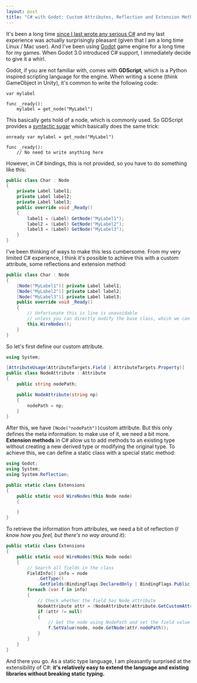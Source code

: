 ```yaml
---
layout: post
title: "C# with Godot: Custom Attributes, Reflection and Extension Method"
---
```


It's been a long time [since I last wrote any serious C#](http://ruoyusun.com/2013/03/10/6-months-with-c-sharp.html) and my last experience was actually surprisingly pleasant (given that I am a long time Linux / Mac user). And I've been using [Godot](https://godotengine.org/) game engine for a long time for my games. When Godot 3.0 introduced C# support, I immediately decide to give it a whirl.

Godot, if you are not familiar with, comes with **GDScript**, which is a Python inspired scripting language for the engine. When writing a scene (think GameObject in Unity), it's common to write the following code:

```gdscript
var mylabel

func _ready():
    mylabel = get_node("MyLabel")
```

This basically gets hold of a node, which is commonly used. So GDScript provides a [syntactic sugar](http://docs.godotengine.org/en/3.0/getting_started/scripting/gdscript/gdscript_basics.html#onready-keyword) which basically does the same trick:

```gdscript
onready var mylabel = get_node("MyLabel")

func _ready():
    // No need to write anything here
```

However, in C# bindings, this is not provided, so you have to do something like this:

```c#
public class Char : Node
{
    private Label label1;
    private Label label2;
    private Label label3;
    public override void _Ready()
    {
        label1 = (Label) GetNode("MyLabel1");
        label2 = (Label) GetNode("MyLabel2");
        label3 = (Label) GetNode("MyLabel3");
    }
}
```

I've been thinking of ways to make this less cumbersome. From my very limited C# experience, I think it's possible to achieve this with a custom attribute, some reflections and extension method:

```c#
public class Char : Node
{
    [Node("MyLabel1")] private Label label1;
    [Node("MyLabel2")] private Label label2;
    [Node("MyLabel3")] private Label label3;
    public override void _Ready()
    {
        // Unfortunate this is line is unavoidable 
        // unless you can directly modify the base class, which we can't
        this.WireNodes();
    }
}
```

So let's first define our custom attribute.

```C#
using System;

[AttributeUsage(AttributeTargets.Field | AttributeTargets.Property)]
public class NodeAttribute : Attribute
{
    public string nodePath;

    public NodeAttribute(string np)
    {
        nodePath = np;
    }
}
```

After this, we have `[Node("nodePath")]`custom attribute. But this only defines the meta information: to make use of it, we need a bit more. **Extension methods** in C# allow us to add methods to an existing type without creating a new derived type or modifying the original type. To achieve this, we can define a static class with a special static method:

```c#
using Godot;
using System;
using System.Reflection;

public static class Extensions
{
    public static void WireNodes(this Node node)
    {

    }
}
```

To retrieve the information from attributes, we need a bit of reflection (*I know how you feel, but there's no way around it*):

```c#
public static class Extensions
{
    public static void WireNodes(this Node node)
    {
        // Search all fields in the class
        FieldInfo[] info = node
            .GetType()
            .GetFields(BindingFlags.DeclaredOnly | BindingFlags.Public | BindingFlags.NonPublic | BindingFlags.Instance);
        foreach (var f in info)
        {
            // Check whether the field has Node attribute
            NodeAttribute attr = (NodeAttribute)Attribute.GetCustomAttribute(f, typeof(NodeAttribute));
            if (attr != null)
            {
                // Get the node using NodePath and set the field value
                f.SetValue(node, node.GetNode(attr.nodePath));
            }
        }
    }
}
```

And there you go. As a static type language, I am pleasantly surprised at the extensibility of C#: **it's relatively easy to extend the language and existing libraries without breaking static typing.**